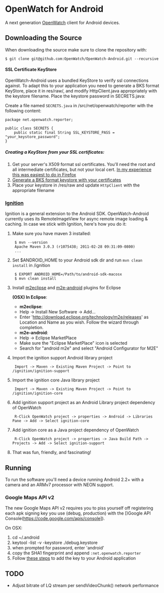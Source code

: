 OpenWatch for Android
=================

A next generation [OpenWatch](http://openwatch.net) client for Android devices.

Downloading the Source
----------------------
When downloading the source make sure to clone the repository with:

    $ git clone git@github.com:OpenWatch/OpenWatch-Android.git --recursive
    
#### SSL Certificate KeyStore

OpenWatch-Android uses a bundled KeyStore to verify ssl connections against. To adapt this to your application you need to generate a BKS format KeyStore, place it in res/raw/, and modify HttpClient.java appropriately with the keystore filename. Place the keystore password in SECRETS.java:

Create a file named `SECRETS.java` in /src/net/openwatch/reporter with the following content:


	package net.openwatch.reporter;

	public class SECRETS {
		public static final String SSL_KEYSTORE_PASS = "your_keystore_password";
	}
##### Creating a KeyStore from your SSL certificates:

 1. Get your server's X509 format ssl certificates. You'll need the root and all intermediate certificates, but not your local cert. [In my experience this was easiest to do in Firefox](http://superuser.com/a/97203/185405)
 2. [Generate a BKS format keystore with your certificates](http://blog.antoine.li/2010/10/22/android-trusting-ssl-certificates/)
 3. Place your keystore in /res/raw and update `HttpClient` with the appropriate filename
 
### [Ignition](https://github.com/kaeppler/ignition)
Ignition is a general extension to the Android SDK. OpenWatch-Android currently uses its RemoteImageView for async remote image loading & caching. In case we stick with Ignition, here's how you do it:

1. Make sure you have maven 3 installed:

		$ mvn --version
		Apache Maven 3.0.3 (r1075438; 2011-02-28 09:31:09-0800)
		...
2. Set $ANDROID_HOME to your Android sdk dir and run `mvn clean install` in /ignition

		$ EXPORT ANDROID_HOME=/Path/to/android-sdk-macosx
		$ mvn clean install
		
3. Install [m2eclipse](http://eclipse.org/m2e/download/) and [m2e-android](http://rgladwell.github.com/m2e-android/) plugins for Eclipse

	**(OSX) In Eclipse**: 
	+ **m2eclipse**:
	+ Help -> Install New Software -> Add…
	+ Enter 'http://download.eclipse.org/technology/m2e/releases' as Location and Name as you wish. Follow the wizard through completion.
	+ **m2e-android**:
	+ Help -> Eclipse MarketPlace
	+ Make sure the "Eclipse MarketPlace" icon is selected
	+ Search for "android m2e" and select "Android Configurator for M2E"
		
	
4. Import the ignition support Android library project
 		 
		Import -> Maven -> Existing Maven Project -> Point to /ignition/ignition-support

5. Import the ignition core Java library project

		Import -> Maven -> Existing Maven Project -> Point to /ignition/ignition-core

6. Add ignition support project as an Android Library project dependency of OpenWatch

		R-Click OpenWatch project -> properties -> Android -> Libraries Pane -> Add -> Select ignition-core

7. Add ignition core as a Java project dependency of OpenWatch

		R-Click OpenWatch project -> properties -> Java Build Path -> Projects -> Add -> Select ignition-support

8. That was fun, friendly, and fascinating!




Running
----------------------

To run the software you'll need a device running Android 2.2+ with a camera and an ARMv7 processor with NEON support.

### Google Maps API v2

The new Google Maps API v2 requires you to piss yourself off registering each apk signing key you use (debug, production) with the [)Google API Console(https://code.google.com/apis/console]). 

On OSX:

1. cd ~/.android
2. keytool -list -v -keystore ./debug.keystore
3. when prompted for password, enter 'android'
4. copy the SHA1 fingerprint and append `:net.openwatch.reporter`
5. Follow [these steps](https://developers.google.com/maps/documentation/android/start#adding_the_api_key_to_your_application) to add the key to your Android application

TODO
----
+ Adjust bitrate of LQ stream per sendVideoChunk() network performance

